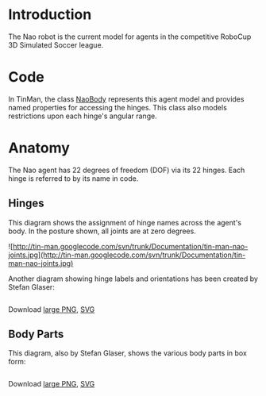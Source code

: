 # Introduction #

The Nao robot is the current model for agents in the competitive RoboCup 3D Simulated Soccer league.

# Code #

In TinMan, the class [NaoBody](http://code.google.com/p/tin-man/source/browse/trunk/TinMan/NaoBody.cs) represents this agent model and provides named properties for accessing the hinges.  This class also models restrictions upon each hinge's angular range.

# Anatomy #

The Nao agent has 22 degrees of freedom (DOF) via its 22 hinges.  Each hinge is referred to by its name in code.

## Hinges ##

This diagram shows the assignment of hinge names across the agent's body.  In the posture shown, all joints are at zero degrees.

![http://tin-man.googlecode.com/svn/trunk/Documentation/tin-man-nao-joints.jpg](http://tin-man.googlecode.com/svn/trunk/Documentation/tin-man-nao-joints.jpg)

Another diagram showing hinge labels and orientations has been created by Stefan Glaser:

![![](http://tin-man.googlecode.com/svn/trunk/Documentation/nao-joints-small.png)](http://tin-man.googlecode.com/svn/trunk/Documentation/nao-joints.png)

Download [large PNG](http://tin-man.googlecode.com/svn/trunk/Documentation/nao-joints.png),
[SVG](http://tin-man.googlecode.com/svn/trunk/Documentation/nao-joints.svg)

## Body Parts ##

This diagram, also by Stefan Glaser, shows the various body parts in box form:

![![](http://tin-man.googlecode.com/svn/trunk/Documentation/nao-boxmodel-small.png)](http://tin-man.googlecode.com/svn/trunk/Documentation/nao-boxmodel.png)

Download [large PNG](http://tin-man.googlecode.com/svn/trunk/Documentation/nao-boxmodel.png),
[SVG](http://tin-man.googlecode.com/svn/trunk/Documentation/nao-boxmodel.svg)